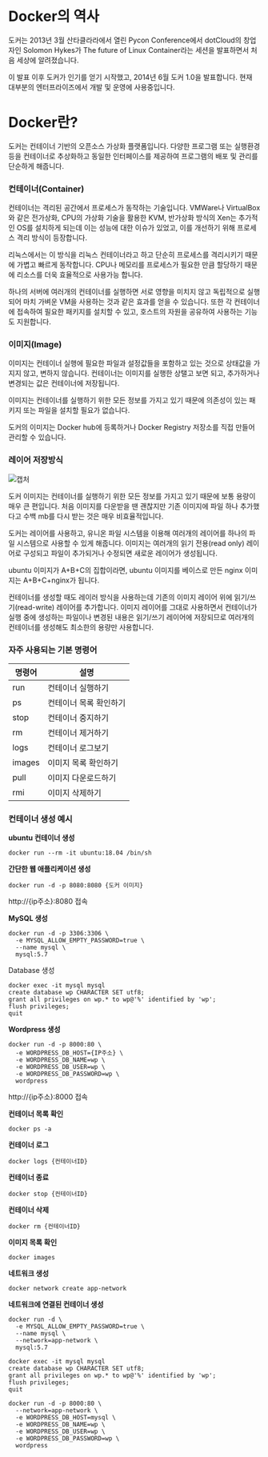 # Docker의 역사

도커는 2013년 3월 산타클라라에서 열린 Pycon Conference에서 dotCloud의 창업자인 Solomon Hykes가 The future of Linux Container라는 세션을 발표하면서 처음 세상에 알려졌습니다.

이 발표 이후 도커가 인기를 얻기 시작했고, 2014년 6월 도커 1.0을 발표합니다. 현재 대부분의 엔터프라이즈에서 개발 및 운영에 사용중입니다.

# Docker란?

도커는 컨테이너 기반의 오픈소스 가상화 플랫폼입니다. 다양한 프로그램 또는 실행환경 등을 컨테이너로 추상화하고 동일한 인터페이스를 제공하여 프로그램의 배포 및 관리를 단순하게 해줍니다.

### 컨테이너(Container)

컨테이너는 격리된 공간에서 프로세스가 동작하는 기술입니다. VMWare나 VirtualBox와 같은 전가상화, CPU의 가상화 기술을 활용한 KVM, 반가상화 방식의 Xen는 추가적인 OS를 설치하게 되는데 이는 성능에 대한 이슈가 있었고, 이를 개선하기 위해 프로세스 격리 방식이 등장합니다.

리눅스에서는 이 방식을 리눅스 컨테이너라고 하고 단순히 프로세스를 격리시키기 때문에 가볍고 빠르게 동작합니다. CPU나 메모리를 프로세스가 필요한 만큼 할당하기 때문에 리소스를 더욱 효율적으로 사용가능 합니다.

하나의 서버에 여러개의 컨테이너를 실행하면 서로 영향을 미치지 않고 독립적으로 실행되어 마치 가벼운 VM을 사용하는 것과 같은 효과를 얻을 수 있습니다. 또한 각 컨테이너에 접속하여 필요한 패키지를 설치할 수 있고, 호스트의 자원을 공유하여 사용하는 기능도 지원합니다.

### 이미지(Image)

이미지는 컨테이너 실행에 필요한 파일과 설정값들을 포함하고 있는 것으로 상태값을 가지지 않고, 변하지 않습니다. 컨테이너는 이미지를 실행한 상탤고 보면 되고, 추가하거나 변경되는 값은 컨테이너에 저장됩니다.

이미지는 컨테이너를 실행하기 위한 모든 정보를 가지고 있기 때문에 의존성이 있는 패키지 또는 파일을 설치할 필요가 없습니다.

도커의 이미지는 Docker hub에 등록하거나 Docker Registry 저장소를 직접 만들어 관리할 수 있습니다.

### 레이어 저장방식

![캡처](https://user-images.githubusercontent.com/37721713/71538700-adf8dd80-2972-11ea-9bb5-e5ee1d419f8d.PNG)

도커 이미지는 컨테이너를 실행하기 위한 모든 정보를 가지고 있기 때문에 보통 용량이 매우 큰 편입니다. 처음 이미지를 다운받을 땐 괜찮지만 기존 이미지에 파일 하나 추가했다고 수백 mb를 다시 받는 것은 매우 비효율적입니다.

도커는 레이어를 사용하고, 유니온 파일 시스템을 이용해 여러개의 레이어를 하나의 파일 시스템으로 사용할 수 있게 해줍니다. 이미지는 여러개의 읽기 전용(read only) 레이어로 구성되고 파일이 추가되거나 수정되면 새로운 레이어가 생성됩니다.

ubuntu 이미지가 A+B+C의 집합이라면, ubuntu 이미지를 베이스로 만든 nginx 이미지는 A+B+C+nginx가 됩니다. 

컨테이너를 생성할 때도 레이러 방식을 사용하는데 기존의 이미지 레이어 위에 읽기/쓰기(read-write) 레이어를 추가합니다. 이미지 레이어를 그대로 사용하면서 컨테이너가 실행 중에 생성하는 파일이나 변경된 내용은 읽기/쓰기 레이어에 저장되므로 여러개의 컨테이너를 생성해도 최소한의 용량만 사용합니다.

### 자주 사용되는 기본 명령어

| 명령어  |  설명  |
|---|---|
| run | 컨테이너 실행하기 |
| ps | 컨테이너 목록 확인하기 |
| stop | 컨테이너 중지하기 |
| rm | 컨테이너 제거하기 |
| logs | 컨테이너 로그보기 |
| images | 이미지 목록 확인하기 |
| pull | 이미지 다운로드하기 |
| rmi | 이미지 삭제하기 |

### 컨테이너 생성 예시

**ubuntu 컨테이너 생성**

```
docker run --rm -it ubuntu:18.04 /bin/sh
```

**간단한 웹 애플리케이션 생성**

```
docker run -d -p 8080:8080 {도커 이미지}
```

http://{ip주소}:8080 접속

**MySQL 생성**

```
docker run -d -p 3306:3306 \
  -e MYSQL_ALLOW_EMPTY_PASSWORD=true \
  --name mysql \
  mysql:5.7
```

Database 생성

```
docker exec -it mysql mysql
create database wp CHARACTER SET utf8;
grant all privileges on wp.* to wp@'%' identified by 'wp';
flush privileges;
quit
```

**Wordpress 생성**

```
docker run -d -p 8000:80 \
  -e WORDPRESS_DB_HOST={IP주소} \
  -e WORDPRESS_DB_NAME=wp \
  -e WORDPRESS_DB_USER=wp \
  -e WORDPRESS_DB_PASSWORD=wp \
  wordpress
```

http://{ip주소}:8000 접속

**컨테이너 목록 확인**

```
docker ps -a
```

**컨테이너 로그**

```
docker logs {컨테이너ID}
```

**컨테이너 종료**

```
docker stop {컨테이너ID}
```

**컨테이너 삭제**

```
docker rm {컨테이너ID}
```

**이미지 목록 확인**

```
docker images
```

**네트워크 생성**

```
docker network create app-network
```

**네트워크에 연결된 컨테이너 생성**

```
docker run -d \
  -e MYSQL_ALLOW_EMPTY_PASSWORD=true \
  --name mysql \
  --network=app-network \
  mysql:5.7
```

```
docker exec -it mysql mysql
create database wp CHARACTER SET utf8;
grant all privileges on wp.* to wp@'%' identified by 'wp';
flush privileges;
quit
```

```
docker run -d -p 8000:80 \
  --network=app-network \
  -e WORDPRESS_DB_HOST=mysql \
  -e WORDPRESS_DB_NAME=wp \
  -e WORDPRESS_DB_USER=wp \
  -e WORDPRESS_DB_PASSWORD=wp \
  wordpress
```

